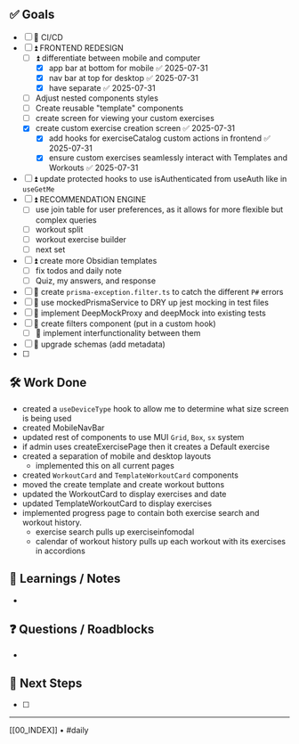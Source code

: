 ## ✅ Goals
- [ ] 🔺 CI/CD
- [ ] ⏫   FRONTEND REDESIGN
	- [ ] ⏫  differentiate between mobile and computer
		- [x] app bar at bottom for mobile ✅ 2025-07-31
		- [x] nav bar at top for desktop ✅ 2025-07-31
		- [x] have separate ✅ 2025-07-31
	- [ ] Adjust nested components styles
	- [ ] Create reusable "template" components
	- [ ] create screen for viewing your custom exercises
	- [x] create custom exercise creation screen ✅ 2025-07-31
		- [x] add hooks for exerciseCatalog custom actions in frontend ✅ 2025-07-31
		- [x] ensure custom exercises seamlessly interact with Templates and Workouts ✅ 2025-07-31
- [ ] ⏫ update protected hooks to use isAuthenticated from useAuth like in `useGetMe`
- [ ]  ⏫  RECOMMENDATION ENGINE
	- [ ] use join table for user preferences, as it allows for more flexible but complex queries
	- [ ] workout split
	- [ ] workout exercise builder
	- [ ] next set
- [ ] ⏫ create more Obsidian templates
	- [ ] fix todos and daily note
	- [ ] Quiz, my answers, and response
- [ ] 🔼 create `prisma-exception.filter.ts` to catch the different `P#` errors
- [ ] 🔼 use mockedPrismaService to DRY up jest mocking in test files
- [ ] 🔼  implement DeepMockProxy and deepMock into existing tests
- [ ] 🔽  create filters component (put in a custom hook)
	- [ ] 🔽 implement interfunctionality between them
- [ ] 🔽 upgrade schemas (add metadata)
- [ ] 

## 🛠️ Work Done
- created a `useDeviceType` hook to allow me to determine what size screen is being used
- created MobileNavBar
- updated rest of components to use MUI `Grid`, `Box`, `sx` system
- if admin uses createExercisePage then it creates a Default exercise
- created a separation of mobile and desktop layouts
	- implemented this on all current pages
- created `WorkoutCard` and `TemplateWorkoutCard` components
- moved the create template and create workout buttons
- updated the WorkoutCard to display exercises and date
- updated TemplateWorkoutCard to display exercises
- implemented progress page to contain both exercise search and workout history.
	- exercise search pulls up exerciseinfomodal
	- calendar of workout history pulls up each workout  with its exercises in accordions

## 🧠 Learnings / Notes
- 

## ❓ Questions / Roadblocks
- 

## 🔁 Next Steps
- [ ] 

---
[[00_INDEX]] • #daily

